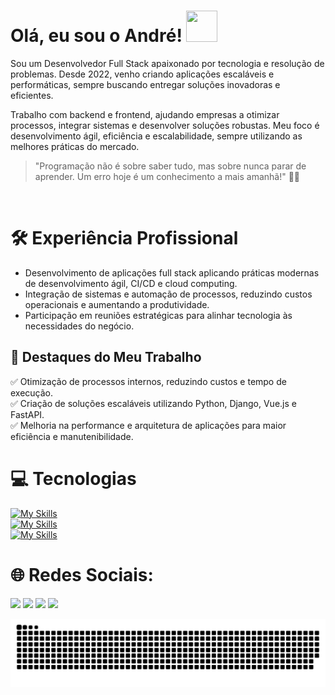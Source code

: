 # Olá, eu sou o André! <img src="https://media.giphy.com/media/huJXnKtC5Ly1VWfpIQ/giphy.gif" height="50px" width="50px"> 

Sou um Desenvolvedor Full Stack apaixonado por tecnologia e resolução de problemas. Desde 2022, venho criando aplicações escaláveis e performáticas, sempre buscando entregar soluções inovadoras e eficientes.

Trabalho com backend e frontend, ajudando empresas a otimizar processos, integrar sistemas e desenvolver soluções robustas. Meu foco é desenvolvimento ágil, eficiência e escalabilidade, sempre utilizando as melhores práticas do mercado. <br/> 

> "Programação não é sobre saber tudo, mas sobre nunca parar de aprender. Um erro hoje é um conhecimento a mais amanhã!" 🎯📖
<br/>

# 🛠️ Experiência Profissional

  - Desenvolvimento de aplicações full stack aplicando práticas modernas de desenvolvimento ágil, CI/CD e cloud computing.
  - Integração de sistemas e automação de processos, reduzindo custos operacionais e aumentando a produtividade.
  - Participação em reuniões estratégicas para alinhar tecnologia às necessidades do negócio.

## 📌 Destaques do Meu Trabalho
✅ Otimização de processos internos, reduzindo custos e tempo de execução. <br/>
✅ Criação de soluções escaláveis utilizando Python, Django, Vue.js e FastAPI. <br/>
✅ Melhoria na performance e arquitetura de aplicações para maior eficiência e manutenibilidade. <br/>

# 💻 Tecnologias
[![My Skills](https://skillicons.dev/icons?i=js,vue,vuetify,react,cypress,py,django,flask,c,cpp,java&perline=18)](https://skillicons.dev)
<br/>
[![My Skills](https://skillicons.dev/icons?i=linux,docker,git,regex,mysql,postgres,mongodb,redis,postman&perline=18)](https://skillicons.dev)
<br/>
[![My Skills](https://skillicons.dev/icons?i=vscode,vim&perline=18)](https://skillicons.dev)

  
# 🌐 Redes Sociais:
<div> 
  <a href="https://www.linkedin.com/in/jose-andre-psn" target="_blank"><img src="https://img.shields.io/badge/-LinkedIn-%230077B5?style=for-the-badge&logo=linkedin&logoColor=white" target="_blank"></a> 
  <a href = "mailto:jose.andre.psn@gmail.com" target="_blank"><img src="https://img.shields.io/badge/Gmail-D14836?style=for-the-badge&logo=gmail&logoColor=white" target="_blank"></a>
  <a href="https://wa.me/+5584987614805" target="_blank"><img src="https://img.shields.io/badge/WhatsApp-25D366?style=for-the-badge&logo=whatsapp&logoColor=white" target="_blank"></a>
  <a href="https://t.me/joseandre" target="_blank"><img src="https://img.shields.io/badge/Telegram-2CA5E0?style=for-the-badge&logo=telegram&logoColor=white" target="_blank"></a> 
</div>

![Snake animation - Ocean Dark](https://github.com/joseandrepereira/joseandrepereira/blob/output/ocean-dark.svg)
##
